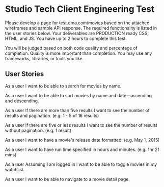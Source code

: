 # Studio Tech Client Engineering Test

Please develop a page for test.dma.com/movies based on the attached wireframes and sample API response. The required functionality is listed in the user stories below. Your deliverables are PRODUCTION ready CSS, HTML, and JS. You have up to 2 hours to complete this test.

You will be judged based on both code quality and percentage of completion. Quality is more important than completion. You may use any frameworks, libraries, or tools you like.


## User Stories

As a user
I want to be able to search for movies by name.

As a user
I want to be able to sort movies by name and date—ascending and descending.

As a user
If there are more than five results
I want to see the number of results and pagination.
(e.g. 1 - 5 of 16 results)

As a user
If there are five or less results
I want to see the number of results without pagination.
(e.g. 1 result)

As a user
I want to have a movie's release date formatted.
(e.g. May 1, 2015)

As a user
I want to have run time specified in hours and minutes.
(e.g. 1hr 21 mins)

As a user
Assuming I am logged in
I want to be able to toggle movies in my watchlist.

As a user
I want to be able to navigate to a movie detail page.